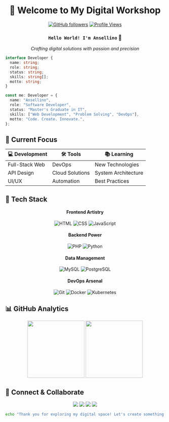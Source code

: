 <div align="center">

# 🌟 Welcome to My Digital Workshop

[![GitHub followers](https://img.shields.io/github/followers/Ansellino?style=social)](https://github.com/Ansellino)
[![Profile Views](https://komarev.com/ghpvc/?username=Ansellino&color=blueviolet&style=flat-square)](https://github.com/Ansellino)

</div>

<div align="center">
  
### `Hello World! I'm Ansellino` 👋
*Crafting digital solutions with passion and precision*

</div>

```typescript
interface Developer {
  name: string;
  role: string;
  status: string;
  skills: string[];
  motto: string;
}

const me: Developer = {
  name: "Ansellino",
  role: "Software Developer",
  status: "Master's Graduate in IT",
  skills: ["Web Development", "Problem Solving", "DevOps"],
  motto: "Code. Create. Innovate.",
};
```

## 🎯 Current Focus

<div align="center">
  
| 💻 Development | 🛠 Tools | 📚 Learning |
|---------------|----------|-------------|
| Full-Stack Web | DevOps | New Technologies |
| API Design | Cloud Solutions | System Architecture |
| UI/UX | Automation | Best Practices |

</div>

## 🚀 Tech Stack

<div align="center">

#### Frontend Artistry

![HTML](https://img.shields.io/badge/HTML5-%23E34F26.svg?style=for-the-badge&logo=html5&logoColor=white)
![CSS](https://img.shields.io/badge/CSS3-%231572B6.svg?style=for-the-badge&logo=css3&logoColor=white)
![JavaScript](https://img.shields.io/badge/JavaScript-%23F7DF1E.svg?style=for-the-badge&logo=javascript&logoColor=black)

#### Backend Power

![PHP](https://img.shields.io/badge/PHP-%23777BB4.svg?style=for-the-badge&logo=php&logoColor=white)
![Python](https://img.shields.io/badge/Python-%233776AB.svg?style=for-the-badge&logo=python&logoColor=white)

#### Data Management

![MySQL](https://img.shields.io/badge/MySQL-%234479A1.svg?style=for-the-badge&logo=mysql&logoColor=white)
![PostgreSQL](https://img.shields.io/badge/PostgreSQL-%234169E1.svg?style=for-the-badge&logo=postgresql&logoColor=white)

#### DevOps Arsenal

![Git](https://img.shields.io/badge/Git-%23F05032.svg?style=for-the-badge&logo=git&logoColor=white)
![Docker](https://img.shields.io/badge/Docker-%232496ED.svg?style=for-the-badge&logo=docker&logoColor=white)
![Kubernetes](https://img.shields.io/badge/Kubernetes-%23326CE5.svg?style=for-the-badge&logo=kubernetes&logoColor=white)

</div>

## 📊 GitHub Analytics

<div align="center">
  <img src="https://github-readme-stats.vercel.app/api?username=ansellino&show_icons=true&theme=tokyonight" height="180"/>
  <img src="https://github-readme-streak-stats.herokuapp.com/?user=ansellino&theme=tokyonight" height="180"/>
</div>

## 🤝 Connect & Collaborate

<div align="center">
  <a href="https://www.linkedin.com/in/jeremy-ansellino-gunawan/"><img src="https://img.shields.io/badge/LinkedIn-%230077B5.svg?style=for-the-badge&logo=linkedin&logoColor=white"/></a>
  <a href="https://www.youtube.com/@ANSELZORRO"><img src="https://img.shields.io/badge/YouTube-%23FF0000.svg?style=for-the-badge&logo=youtube&logoColor=white"/></a>
  <a href="https://www.instagram.com/jeansellino/"><img src="https://img.shields.io/badge/Instagram-%23E4405F.svg?style=for-the-badge&logo=instagram&logoColor=white"/></a>
  <a href="mailto:ansellino@gmail.com"><img src="https://img.shields.io/badge/Email-%23EA4335.svg?style=for-the-badge&logo=gmail&logoColor=white"/></a>
</div>

<div align="center">

```bash
echo "Thank you for exploring my digital space! Let's create something extraordinary together. 🚀"
```

</div>
